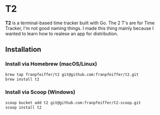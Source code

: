 # T2

**T2** is a terminal-based time tracker built with Go.
The 2 T's are for Time Tracker, I'm not good naming things.
I made this thing mainly because I wanted to learn how to 
realese an app for distribution.


## Installation

### Install via Homebrew (macOS/Linux)
```bash
brew tap franpfeiffer/t2 git@github.com:franpfeiffer/t2.git
brew install t2
```

### Install via Scoop (Windows)
```bash
scoop bucket add t2 git@github.com:franpfeiffer/t2-scoop.git
scoop install t2
```
